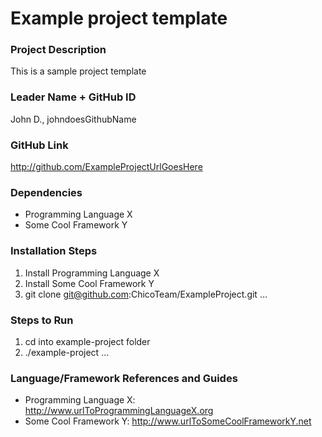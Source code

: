 # Example project template

### Project Description
This is a sample project template

### Leader Name + GitHub ID
John D., johndoesGithubName

### GitHub Link
http://github.com/ExampleProjectUrlGoesHere

### Dependencies
* Programming Language X
* Some Cool Framework Y

### Installation Steps
1. Install Programming Language X
2. Install Some Cool Framework Y
3. git clone git@github.com:ChicoTeam/ExampleProject.git
...

### Steps to Run
1. cd into example-project folder
2. ./example-project
...

### Language/Framework References and Guides
* Programming Language X: http://www.urlToProgrammingLanguageX.org
* Some Cool Framework Y: http://www.urlToSomeCoolFrameworkY.net
